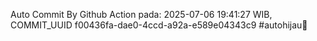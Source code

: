 Auto Commit By Github Action pada: 2025-07-06 19:41:27 WIB, COMMIT_UUID f00436fa-dae0-4ccd-a92a-e589e04343c9 #autohijau🗿
